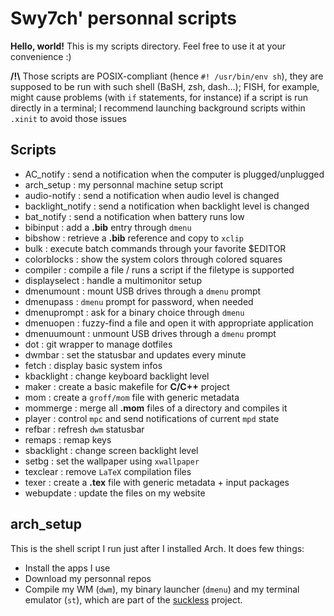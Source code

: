 # Swy7ch' personnal scripts

**Hello, world!** This is my scripts directory. Feel free to use it at your convenience :)

**/!\\** Those scripts are POSIX-compliant (hence `#! /usr/bin/env sh`), they are supposed to be run with such shell (BaSH, zsh, dash...); FISH, for example, might cause problems (with `if` statements, for instance) if a script is run directly in a terminal; I recommend launching background scripts within `.xinit` to avoid those issues

## Scripts

- AC_notify : send a notification when the computer is plugged/unplugged
- arch_setup : my personnal machine setup script
- audio-notify : send a notification when audio level is changed
- backlight_notify : send a notification when backlight level is changed
- bat_notify : send a notification when battery runs low
- bibinput : add a **.bib** entry through `dmenu`
- bibshow : retrieve a **.bib** reference and copy to `xclip`
- bulk : execute batch commands through your favorite $EDITOR
- colorblocks : show the system colors through colored squares
- compiler : compile a file / runs a script if the filetype is supported
- displayselect : handle a multimonitor setup
- dmenumount : mount USB drives through a `dmenu` prompt
- dmenupass : `dmenu` prompt for password, when needed
- dmenuprompt : ask for a binary choice through `dmenu`
- dmenuopen : fuzzy-find a file and open it with appropriate application
- dmenuumount : unmount USB drives through a `dmenu` prompt
- dot : git wrapper to manage dotfiles
- dwmbar : set the statusbar and updates every minute
- fetch : display basic system infos
- kbacklight : change keyboard backlight level
- maker : create a basic makefile for **C/C++** project
- mom : create a `groff/mom` file with generic metadata
- mommerge : merge all **.mom** files of a directory and compiles it
- player : control `mpc` and send notifications of current `mpd` state
- refbar : refresh `dwm` statusbar
- remaps : remap keys
- sbacklight : change screen backlight level
- setbg : set the wallpaper using `xwallpaper`
- texclear : remove `LaTeX` compilation files
- texer : create a **.tex** file with generic metadata + input packages
- webupdate : update the files on my website

## arch_setup

This is the shell script I run just after I installed Arch. It does few things:

- Install the apps I use
- Download my personnal repos
- Compile my WM (`dwm`), my binary launcher (`dmenu`) and my terminal emulator (`st`), which are part of the [suckless](https://suckless.org/) project.

